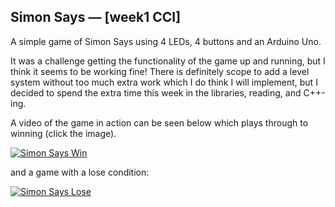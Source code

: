 ## Simon Says — [week1 CCI]

A simple game of Simon Says using 4 LEDs, 4 buttons and an Arduino Uno.

It was a challenge getting the functionality of the game up and running, but I think it seems to be working fine! There is definitely scope to add a level system without too much extra work which I do think I will implement, but I decided to spend the extra time this week in the libraries, reading, and C++-ing.

A video of the game in action can be seen below which plays through to winning (click the image).

[![Simon Says Win](https://img.youtube.com/vi/cHEQuBUG79g/0.jpg)](https://www.youtube.com/watch?v=cHEQuBUG79g)

and a game with a lose condition:

[![Simon Says Lose](https://img.youtube.com/vi/_-HvaBPqP7w/0.jpg)](https://www.youtube.com/watch?v=_-HvaBPqP7w)


